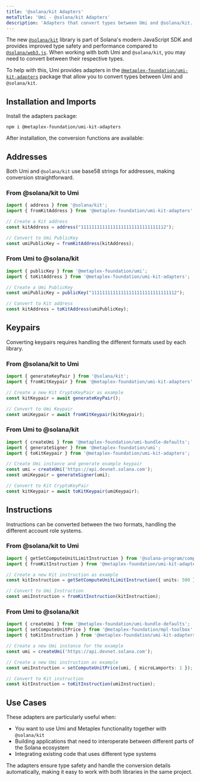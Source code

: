 ```yaml
---
title: '@solana/kit Adapters'
metaTitle: 'Umi - @solana/kit Adapters'
description: 'Adapters that convert types between Umi and @solana/kit.'
---
```


The new [`@solana/kit`](https://github.com/anza-xyz/kit) library is part of Solana's modern JavaScript SDK and provides improved type safety and performance compared to [`@solana/web3.js`](https://github.com/solana-foundation/solana-web3.js/). When working with both Umi and `@solana/kit`, you may need to convert between their respective types.

To help with this, Umi provides adapters in the [`@metaplex-foundation/umi-kit-adapters`](https://www.npmjs.com/package/@metaplex-foundation/umi-kit-adapters) package that allow you to convert types between Umi and `@solana/kit`.

## Installation and Imports

Install the adapters package:

```
npm i @metaplex-foundation/umi-kit-adapters
```

After installation, the conversion functions are available:


## Addresses

Both Umi and `@solana/kit` use base58 strings for addresses, making conversion straightforward.

### From @solana/kit to Umi

```ts
import { address } from '@solana/kit';
import { fromKitAddress } from '@metaplex-foundation/umi-kit-adapters';

// Create a Kit address
const kitAddress = address("11111111111111111111111111111112");

// Convert to Umi PublicKey
const umiPublicKey = fromKitAddress(kitAddress);
```

### From Umi to @solana/kit

```ts
import { publicKey } from '@metaplex-foundation/umi';
import { toKitAddress } from '@metaplex-foundation/umi-kit-adapters';

// Create a Umi PublicKey
const umiPublicKey = publicKey("11111111111111111111111111111112");

// Convert to Kit address
const kitAddress = toKitAddress(umiPublicKey);
```

## Keypairs

Converting keypairs requires handling the different formats used by each library.

### From @solana/kit to Umi

```ts
import { generateKeyPair } from '@solana/kit';
import { fromKitKeypair } from '@metaplex-foundation/umi-kit-adapters';

// Create a new Kit CryptoKeyPair as example
const kitKeypair = await generateKeyPair();

// Convert to Umi Keypair
const umiKeypair = await fromKitKeypair(kitKeypair);
```

### From Umi to @solana/kit

```ts
import { createUmi } from '@metaplex-foundation/umi-bundle-defaults';
import { generateSigner } from '@metaplex-foundation/umi';
import { toKitKeypair } from '@metaplex-foundation/umi-kit-adapters';

// Create Umi instance and generate example keypair
const umi = createUmi('https://api.devnet.solana.com');
const umiKeypair = generateSigner(umi);

// Convert to Kit CryptoKeyPair
const kitKeypair = await toKitKeypair(umiKeypair);
```

## Instructions

Instructions can be converted between the two formats, handling the different account role systems.

### From @solana/kit to Umi

```ts
import { getSetComputeUnitLimitInstruction } from '@solana-program/compute-budget';
import { fromKitInstruction } from '@metaplex-foundation/umi-kit-adapters';

// Create a new Kit instruction as example
const kitInstruction = getSetComputeUnitLimitInstruction({ units: 500 });

// Convert to Umi Instruction
const umiInstruction = fromKitInstruction(kitInstruction);
```

### From Umi to @solana/kit

```ts
import { createUmi } from '@metaplex-foundation/umi-bundle-defaults';
import { setComputeUnitPrice } from '@metaplex-foundation/mpl-toolbox';
import { toKitInstruction } from '@metaplex-foundation/umi-kit-adapters';

// Create a new Umi instance for the example
const umi = createUmi('https://api.devnet.solana.com');

// Create a new Umi instruction as example
const umiInstruction = setComputeUnitPrice(umi, { microLamports: 1 });

// Convert to Kit instruction
const kitInstruction = toKitInstruction(umiInstruction);
```

## Use Cases

These adapters are particularly useful when:

- You want to use Umi and Metaplex functionality together with `@solana/kit`
- Building applications that need to interoperate between different parts of the Solana ecosystem
- Integrating existing code that uses different type systems

The adapters ensure type safety and handle the conversion details automatically, making it easy to work with both libraries in the same project.
